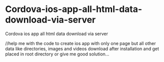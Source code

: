 # Cordova-ios-app-all-html-data-download-via-server
Cordova ios app all html data download via server


//help me with the code to create ios app with only one page but all other data like directories, images and videos download after installation and get placed in root directory or give me good solution...
